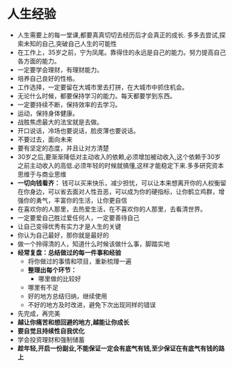 # 人生经验

- 人生需要上的每一堂课,都要真真切切去经历后才会真正的成长. 多多去尝试,探索未知的自己,突破自己人生的可能性
- 在工作上，35岁之前，宁为凤尾。靠得住的永远是自己的能力。努力提高自己各方面的能力。
- 一定要学会理财，有理财能力。
- 培养自己良好的性格。
- 工作选择，一定要留在大城市里去打拼，在大城市中抓住机会。
- 无论什么时候，都要保持学习的能力。每天都要学到东西。
- 一定要持续不断，保持效率的去学习。
- 运动，保持身体健康。
- 战胜焦虑最大的法宝就是去做。
- 开口说话，冷场也要说话，脸皮薄也要说话。
- 不要过去，面向未来
- 要有坚定的态度，并且让对方清楚
- 30岁之后,要渐渐降低对主动收入的依赖,必须增加被动收入,这个依赖于30岁之前主动收入的高低.必须年轻的时候就搞懂,这样才能稳定下来.多多研究资本思维于与商业思维
- **一切向钱看齐：** 钱可以买来快乐，减少担忧，可以让本来想离开你的人权衡留在你身边，可以省去面对人性丑恶，可以成为你的硬指标，让你鹤立鸡群，增强你的勇气，丰富你的生活，让你更自信
- 在喜欢你的人那里，去热爱生活，在不喜欢你的人那里，去看清世界。
- 一定要爱自己胜过爱任何人，一定要善待自己
- 让自己变得优秀有实力才是人生的关键
- 你认为自己最好，那你就是最好的
- 做一个拎得清的人，知道什么时候该做什么事，脚踏实地
- **经常复盘：总结做过的每一件事和经验**
  - 将你做过的事情和项目，重新梳理一遍
  - **整理出每个环节：**
    - 哪里做的比较好
  - 哪里有不足
  - 好的地方总结归纳，继续使用
  - 不好的地方及时改进，避免下次出现同样的错误
- 先完成，再完美
- **越让你痛苦和想回避的地方,越能让你成长**
- **要自觉且持续性自我优化**
- 学会投资理财和强制储蓄
- **趁年轻,开启一份副业,不能保证一定会有底气有钱,至少保证在有底气有钱的路上**
